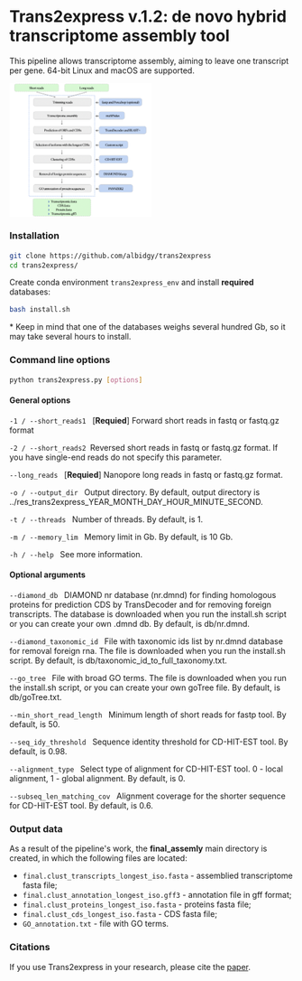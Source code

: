 # Trans2express v.1.2: de novo hybrid transcriptome assembly tool

This pipeline allows transcriptome assembly, aiming to leave one transcript per gene. 64-bit Linux and macOS are supported.

<div style='justify-content: center'>
<img src="img/Fig1.png" align='center', width="50%">
</div>

### Installation
```bash
git clone https://github.com/albidgy/trans2express
cd trans2express/
```
Create conda environment ```trans2express_env``` and install __required__ databases:
```bash
bash install.sh
```
\* Keep in mind that one of the databases weighs several hundred Gb, so it may take several hours to install. 

### Command line options
```bash
python trans2express.py [options]
```

#### General options

`-1 / --short_reads1 ` [__Requied__] Forward short reads in fastq or fastq.gz format

`-2 / --short_reads2 `Reversed short reads in fastq or fastq.gz format. If you have single-end reads do not specify this parameter.

`--long_reads ` [__Requied__] Nanopore long reads in fastq or fastq.gz format.

`-o / --output_dir ` Output directory. By default, output directory is ../res_trans2express_YEAR_MONTH_DAY_HOUR_MINUTE_SECOND.

`-t / --threads ` Number of threads. By default, is 1.

`-m / --memory_lim ` Memory limit in Gb. By default, is 10 Gb.

`-h / --help ` See more information.

#### Optional arguments

`--diamond_db ` DIAMOND nr database (nr.dmnd) for finding homologous proteins for prediction CDS by TransDecoder and for removing foreign transcripts. The database is downloaded when you run the install.sh script or you can create your own .dmnd db. By default, is db/nr.dmnd.

`--diamond_taxonomic_id ` File with taxonomic ids list by nr.dmnd database for removal foreign rna. The file is downloaded when you run the install.sh script. By default, is db/taxonomic_id_to_full_taxonomy.txt.

`--go_tree ` File with broad GO terms. The file is downloaded when you run the install.sh script, or you can create your own goTree file. By default, is db/goTree.txt.

`--min_short_read_length ` Minimum length of short reads for fastp tool. By default, is 50.

`--seq_idy_threshold ` Sequence identity threshold for CD-HIT-EST tool. By default, is 0.98.

`--alignment_type ` Select type of alignment for CD-HIT-EST tool. 0 - local alignment, 1 - global alignment. By default, is 0.

`--subseq_len_matching_cov ` Alignment coverage for the shorter sequence for CD-HIT-EST tool. By default, is 0.6.

### Output data

As a result of the pipeline's work, the __final_assemly__ main directory is created, in which the following files are located:
 
- `final.clust_transcripts_longest_iso.fasta` - assemblied transcriptome fasta file;
- `final.clust_annotation_longest_iso.gff3` - annotation file in gff format;
- `final.clust_proteins_longest_iso.fasta` - proteins fasta file;
- `final.clust_cds_longest_iso.fasta` - CDS fasta file;
- `GO_annotation.txt` - file with GO terms.

### Citations

If you use Trans2express in your research, please cite the [paper](https://doi.org/10.1186/s13007-024-01255-7).

